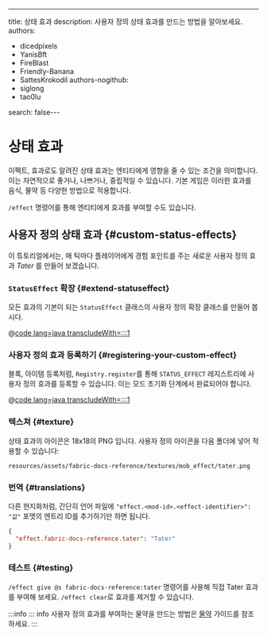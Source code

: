 ---
title: 상태 효과
description: 사용자 정의 상태 효과를 만드는 방법을 알아보세요.
authors:
  - dicedpixels
  - YanisBft
  - FireBlast
  - Friendly-Banana
  - SattesKrokodil
authors-nogithub:
  - siglong
  - tao0lu

search: false---

# 상태 효과

이펙트, 효과로도 알려진 상태 효과는 엔티티에게 영향을 줄 수 있는 조건을 의미합니다. 이는 자연적으로 좋거나, 나쁘거나, 중립적일 수 있습니다. 기본 게임은 이러한 효과를 음식, 물약 등 다양한 방법으로 적용합니다.

`/effect` 명령어를 통해 엔티티에게 효과를 부여할 수도 있습니다.

## 사용자 정의 상태 효과 {#custom-status-effects}

이 튜토리얼에서는, 매 틱마다 플레이어에게 경험 포인트를 주는 새로운 사용자 정의 효과 _Tater_ 를 만들어 보겠습니다.

### `StatusEffect` 확장 {#extend-statuseffect}

모든 효과의 기본이 되는 `StatusEffect` 클래스의 사용자 정의 확장 클래스를 만들어 봅시다.

@[code lang=java transcludeWith=:::1](@/reference/1.21/src/main/java/com/example/docs/effect/TaterEffect.java)

### 사용자 정의 효과 등록하기 {#registering-your-custom-effect}

블록, 아이템 등록처럼, `Registry.register`를 통해 `STATUS_EFFECT` 레지스트리에 사용자 정의 효과를 등록할 수 있습니다. 이는 모드 초기화 단계에서 완료되어야 합니다.

@[code lang=java transcludeWith=:::1](@/reference/1.21/src/main/java/com/example/docs/effect/FabricDocsReferenceEffects.java)

### 텍스쳐 {#texture}

상태 효과의 아이콘은 18x18의 PNG 입니다. 사용자 정의 아이콘을 다음 폴더에 넣어 적용할 수 있습니다:

```:no-line-numbers
resources/assets/fabric-docs-reference/textures/mob_effect/tater.png
```

<DownloadEntry type="Example Texture" visualURL="/assets/develop/tater-effect.png" downloadURL="/assets/develop/tater-effect-icon.png" />

### 번역 {#translations}

다른 현지화처럼, 간단히 언어 파일에 `"effect.<mod-id>.<effect-identifier>": "값"` 포맷의 엔트리 ID를 추가하기만 하면 됩니다.

```json
{
  "effect.fabric-docs-reference.tater": "Tater"
}
```

### 테스트 {#testing}

`/effect give @s fabric-docs-reference:tater` 명령어를 사용해 직접 Tater 효과를 부여해 보세요.
`/effect clear`로 효과를 제거할 수 있습니다.

:::info
::: info
사용자 정의 효과를 부여하는 물약을 만드는 방법은 [물약](../items/potions) 가이드를 참조하세요.
:::
